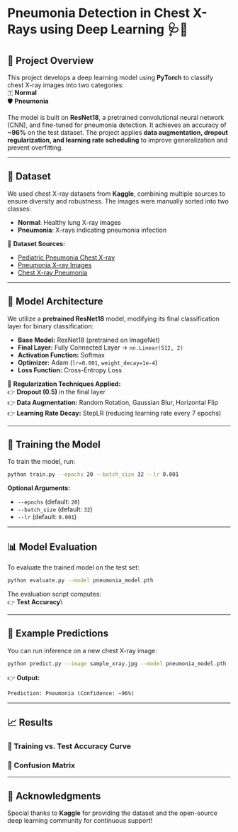 # Pneumonia Detection in Chest X-Rays using Deep Learning 🩺📸

## 🚀 Project Overview

This project develops a deep learning model using **PyTorch** to classify chest X-ray images into two categories:\
🇹 **Normal**\
🛡️ **Pneumonia**

The model is built on **ResNet18**, a pretrained convolutional neural network (CNN), and fine-tuned for pneumonia detection. It achieves an accuracy of **\~96%** on the test dataset. The project applies **data augmentation, dropout regularization, and learning rate scheduling** to improve generalization and prevent overfitting.

---

## 📂 Dataset

We used chest X-ray datasets from **Kaggle**, combining multiple sources to ensure diversity and robustness. The images were manually sorted into two classes:

- **Normal**: Healthy lung X-ray images
- **Pneumonia**: X-rays indicating pneumonia infection

📌 **Dataset Sources:**

- [Pediatric Pneumonia Chest X-ray](https://www.kaggle.com/datasets/paultimothymooney/chest-xray-pneumonia)
- [Pneumonia X-ray Images](https://www.kaggle.com/datasets/kmader/pneumonia-x-ray-images)
- [Chest X-ray Pneumonia](https://www.kaggle.com/datasets/paultimothymooney/chest-xray-pneumonia)

---

## 🏰 Model Architecture

We utilize a **pretrained ResNet18** model, modifying its final classification layer for binary classification:

- **Base Model:** ResNet18 (pretrained on ImageNet)
- **Final Layer:** Fully Connected Layer → `nn.Linear(512, 2)`
- **Activation Function:** Softmax
- **Optimizer:** Adam (`lr=0.001`, `weight_decay=1e-4`)
- **Loss Function:** Cross-Entropy Loss

🔹 **Regularization Techniques Applied:**\
👉 **Dropout (0.5)** in the final layer\
👉 **Data Augmentation:** Random Rotation, Gaussian Blur, Horizontal Flip\
👉 **Learning Rate Decay:** StepLR (reducing learning rate every 7 epochs)


---

## 🏅 Training the Model

To train the model, run:

```bash
python train.py --epochs 20 --batch_size 32 --lr 0.001
```

**Optional Arguments:**

- `--epochs` (default: `20`)
- `--batch_size` (default: `32`)
- `--lr` (default: `0.001`)

---

## 📊 Model Evaluation

To evaluate the trained model on the test set:

```bash
python evaluate.py --model pneumonia_model.pth
```

The evaluation script computes:\
👉 **Test Accuracy**\

---

## 🎨 Example Predictions

You can run inference on a new chest X-ray image:

```bash
python predict.py --image sample_xray.jpg --model pneumonia_model.pth
```

👉 **Output:**

```
Prediction: Pneumonia (Confidence: ~96%)
```

---

## 📈 Results

### **📌 Training vs. Test Accuracy Curve**



### **📌 Confusion Matrix**




---

## 🌟 Acknowledgments

Special thanks to **Kaggle** for providing the dataset and the open-source deep learning community for continuous support!

```
```
